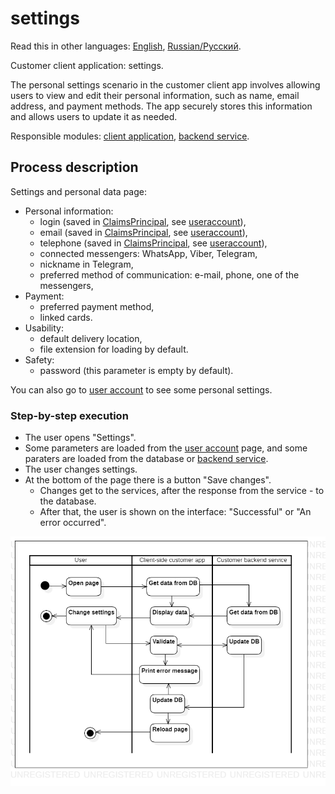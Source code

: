 # settings 

Read this in other languages: [English](settings.md), [Russian/Русский](settings.ru.md). 

Customer client application: settings.

The personal settings scenario in the customer client app involves allowing users to view and edit their personal information, such as name, email address, and payment methods. 
The app securely stores this information and allows users to update it as needed.

Responsible modules: [client application](../../frontend/customerclient.md), [backend service](../../backend/customerbackend.md).

## Process description

Settings and personal data page:
- Personal information:
    - login (saved in [ClaimsPrincipal](https://learn.microsoft.com/en-us/dotnet/api/system.security.claims.claimsprincipal), see [useraccount](useraccount.md)),
    - email (saved in [ClaimsPrincipal](https://learn.microsoft.com/en-us/dotnet/api/system.security.claims.claimsprincipal), see [useraccount](useraccount.md)),
    - telephone (saved in [ClaimsPrincipal](https://learn.microsoft.com/en-us/dotnet/api/system.security.claims.claimsprincipal), see [useraccount](useraccount.md)),
    - connected messengers: WhatsApp, Viber, Telegram,
    - nickname in Telegram,
    - preferred method of communication: e-mail, phone, one of the messengers,
- Payment:
    - preferred payment method,
    - linked cards.
- Usability:
    - default delivery location,
    - file extension for loading by default.
- Safety:
    - password (this parameter is empty by default).

You can also go to [user account](useraccount.md) to see some personal settings.

### Step-by-step execution

- The user opens "Settings".
- Some parameters are loaded from the [user account](useraccount.md) page, and some paraters are loaded from the database or [backend service](../../backend/customerbackend.md).
- The user changes settings.
- At the bottom of the page there is a button "Save changes".
    - Changes get to the services, after the response from the service - to the database.
    - After that, the user is shown on the interface: "Successful" or "An error occurred".

![customer.settings](../../img/activitydiagrams/customer.settings.png)
